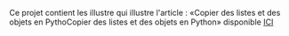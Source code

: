 Ce projet contient les illustre qui illustre l'article : «Copier des listes et des objets en PythoCopier des listes et des objets en Python» disponible [ICI](http://cl-rpi.fr/index.php/2018/11/06/copier-des-listes-et-des-objets-en-python/)
